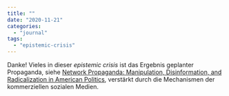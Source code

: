 ```yaml
---
title: ""
date: "2020-11-21"
categories: 
  - "journal"
tags: 
  - "epistemic-crisis"
---
```


Danke! Vieles in dieser _epistemic crisis_ ist das Ergebnis geplanter Propaganda, siehe [Network Propaganda: Manipulation, Disinformation, and Radicalization in American Politics](https://oxford.universitypressscholarship.com/view/10.1093/oso/9780190923624.001.0001/oso-9780190923624 "Network Propaganda: Manipulation, Disinformation, and Radicalization in American Politics - Oxford Scholarship"), verstärkt durch die Mechanismen der kommerziellen sozialen Medien.
